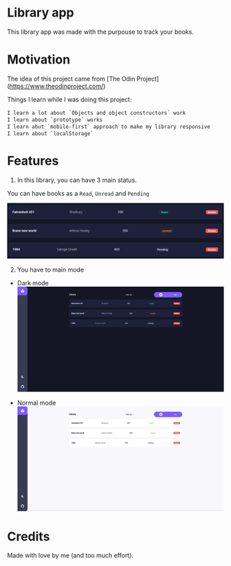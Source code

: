 # Library app

This library app was made with the purpouse to track your books.

# Motivation

The idea of this project came from [The Odin Project] (https://www.theodinproject.com/)

Things I learn while I was doing this project:

```
I learn a lot about `Objects and object constructors` work
I learn about `prototype` works
I learn abut `mobile-first` approach to make my library responsive
I learn about `localStorage`
```

# Features

1. In this library, you can have 3 main status.

You can have books as a `Read`, `Unread` and `Pending`

![Book status](images/status.png)

2. You have to main mode

- Dark mode
  ![dark-mode](images/dark.png)

- Normal mode
  ![normal-mode](images/normal.png)

# Credits

Made with love by me (and too much effort).
